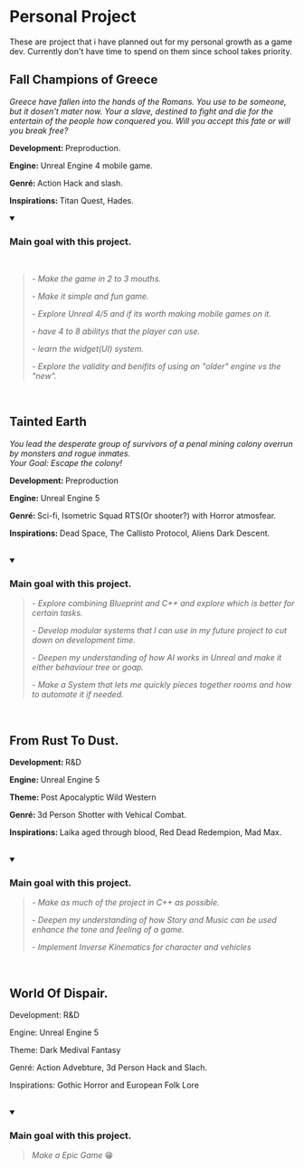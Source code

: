 <body>
  <h1> Personal Project </h1>
      <p>
        These are project that i have planned out for my personal growth as a game dev. Currently don't have time to spend on them since school takes priority. <br>
      </p>
  
<h2> Fall Champions of Greece </h2>
      <p> <em>
        Greece have fallen into the hands of the Romans.
        You use to be someone, but it dosen't mater now. Your a slave, destined to fight and die for the entertain of the people how conquered you.
        Will you accept this fate or will you break free?
      </em> </p>
      <p> <strong> Development: </strong> Preproduction. </p>
      <p> <strong> Engine: </strong> Unreal Engine 4 mobile game. </p>
      <p> <strong> Genré: </strong> Action Hack and slash. </p>
      <p> <strong> Inspirations: </strong> Titan Quest, Hades. </p>
      <details  open="">
      <br>
        
  <summary> <h3>Main goal with this project.</h3> </summary>
      <blockquote>
        <em>
          <p> - Make the game in 2 to 3 mouths. </p>
          <p> - Make it simple and fun game. </p>
          <p> - Explore Unreal 4/5 and if its worth making mobile games on it. </p>
          <p> - have 4 to 8 abilitys that the player can use. </p>
          <p> - learn the widget(UI) system. </p>
          <p> - Explore the validity and benifits of using an "older" engine vs the "new". </p>
        </em>
    </blockquote>
  </details>
  <br>
      
<h2> Tainted Earth </h2>
      <p> <em>
        You lead the desperate group of survivors of a penal mining colony overrun by monsters and rogue inmates. <br>
        Your Goal: Escape the colony!
      </em> </p>
      <p> <strong> Development: </strong> Preproduction </p>
      <p> <strong> Engine: </strong> Unreal Engine 5 </p>
      <p> <strong> Genré: </strong> Sci-fi, Isometric Squad RTS(Or shooter?) with Horror atmosfear. </p>
      <p> <strong> Inspirations: </strong> Dead Space, The Callisto Protocol, Aliens Dark Descent. </p>
    <br>
    
  <details  open="">
     <summary> <h3>Main goal with this project.</h3> </summary>
      <blockquote>
        <em>
          <p> - Explore combining Blueprint and C++ and explore which is better for certain tasks. </p>
          <p> - Develop modular systems that I can use in my future project to cut down on development time. </p>
          <p> - Deepen my understanding of how AI works in Unreal and make it either behaviour tree or goap. </p>
          <p> - Make a System that lets me quickly pieces together rooms and how to automate it if needed. </p>
        </em>
    </blockquote>
  </details>
  <br>
    
<h2> From Rust To Dust. </h2>
      <p> <strong> Development: </strong> R&D </p>
      <p> <strong> Engine: </strong> Unreal Engine 5 </p>
      <p> <strong> Theme: </strong> Post Apocalyptic Wild Western </p>
      <p> <strong> Genré: </strong> 3d Person Shotter with Vehical Combat. </p>
      <p> <strong> Inspirations: </strong> Laika aged through blood, Red Dead Redempion, Mad Max. </p>
    <br>
      
  <details open="">
    <summary> <h3> Main goal with this project. </h3> </summary>
      <blockquote>
      <em>
        <p> - Make as much of the project in C++ as possible. </p>
        <p> - Deepen my understanding of how Story and Music can be used enhance the tone and feeling of a game. </p>
        <p> - Implement Inverse Kinematics for character and vehicles </p>
      </em>
      </blockquote>
  </details>
  <br>
  
<h2> World Of Dispair. </h2>
      <p> Development: R&D </p>
      <p> Engine: Unreal Engine 5 </p>
      <p> Theme: Dark Medival Fantasy </p>
      <p> Genré: Action Advebture, 3d Person Hack and Slach. </p>
      <p> Inspirations: Gothic Horror and European Folk Lore </p>
    <br>
      
  <details open="">
    <summary> <h3> Main goal with this project. </h3> </summary>
      <blockquote>
        <p> <em> Make a Epic Game </em> &#128513; </p>
      </blockquote>
  </details>
  <br>

  
      
  <br>
  <br>
  

<body/>
<!--
style='font-size:300px;'
-->
